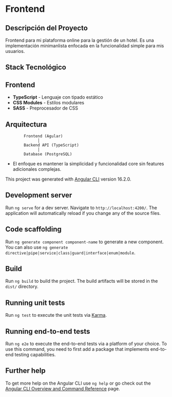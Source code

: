 # Frontend

## Descripción del Proyecto

Frontend para mi plataforma online para la gestión de un hotel. Es una implementación minimanlista enfocada en la funcionalidad simple para mis usuarios.

## Stack Tecnológico

## Frontend
- **TypeScript** - Lenguaje con tipado estático
- **CSS Modules** - Estilos modulares
- **SASS** - Preprocesador de CSS

## Arquitectura                        
            Frontend (Agular)
                  │
            Backend API (TypeScript)
                  │
            Database (PostgreSQL)


- El enfoque es mantener la simplicidad y funcionalidad core sin features adicionales complejas.

This project was generated with [Angular CLI](https://github.com/angular/angular-cli) version 16.2.0.

## Development server

Run `ng serve` for a dev server. Navigate to `http://localhost:4200/`. The application will automatically reload if you change any of the source files.

## Code scaffolding

Run `ng generate component component-name` to generate a new component. You can also use `ng generate directive|pipe|service|class|guard|interface|enum|module`.

## Build

Run `ng build` to build the project. The build artifacts will be stored in the `dist/` directory.

## Running unit tests

Run `ng test` to execute the unit tests via [Karma](https://karma-runner.github.io).

## Running end-to-end tests

Run `ng e2e` to execute the end-to-end tests via a platform of your choice. To use this command, you need to first add a package that implements end-to-end testing capabilities.

## Further help

To get more help on the Angular CLI use `ng help` or go check out the [Angular CLI Overview and Command Reference](https://angular.io/cli) page.


